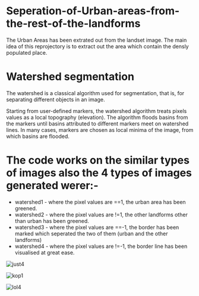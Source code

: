 # Seperation-of-Urban-areas-from-the-rest-of-the-landforms
The Urban Areas has been extrated out from the landset image. The main idea of this reprojectory is to extract out the area which contain the densly populated place.

# Watershed segmentation

The watershed is a classical algorithm used for segmentation, that is, for separating different objects in an image.

Starting from user-defined markers, the watershed algorithm treats pixels values as a local topography (elevation). The algorithm floods basins from the markers until basins attributed to different markers meet on watershed lines. In many cases, markers are chosen as local minima of the image, from which basins are flooded.

# The code works on the similar types of images also the 4 types of images generated werer:-
* watershed1 - where the pixel values are ==1, the urban area has been greened.
* watershed2 - where the pixel values are !=1, the other landforms other than urban has been greened.
* watershed3 - where the pixel values are ==-1, the border has been marked which seperated the two of them (urban and the other landforms)
* watershed4 - where the pixel values are !=-1, the border line has been visualised at great ease.

![just4](https://user-images.githubusercontent.com/39180928/89710469-e9479a00-d9a0-11ea-9863-41816e49ee92.jpg)

![kop1](https://user-images.githubusercontent.com/39180928/89778161-aa455000-db2a-11ea-95b6-842138741911.jpg)

![lol4](https://user-images.githubusercontent.com/39180928/89873829-a53eda00-dbd8-11ea-91e9-2848763a3357.jpg)
